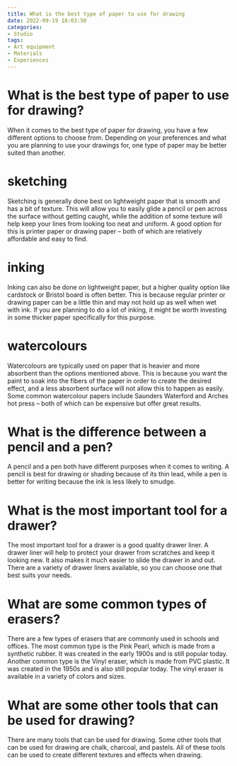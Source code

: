 ```yaml
---
title: What is the best type of paper to use for drawing
date: 2022-09-19 18:03:50
categories:
- Studio
tags:
- Art equipment
- Materials
- Experiences
---
```



#  What is the best type of paper to use for drawing?

When it comes to the best type of paper for drawing, you have a few different options to choose from. Depending on your preferences and what you are planning to use your drawings for, one type of paper may be better suited than another.

# sketching

Sketching is generally done best on lightweight paper that is smooth and has a bit of texture. This will allow you to easily glide a pencil or pen across the surface without getting caught, while the addition of some texture will help keep your lines from looking too neat and uniform. A good option for this is printer paper or drawing paper – both of which are relatively affordable and easy to find.

# inking

Inking can also be done on lightweight paper, but a higher quality option like cardstock or Bristol board is often better. This is because regular printer or drawing paper can be a little thin and may not hold up as well when wet with ink. If you are planning to do a lot of inking, it might be worth investing in some thicker paper specifically for this purpose.

# watercolours

Watercolours are typically used on paper that is heavier and more absorbent than the options mentioned above. This is because you want the paint to soak into the fibers of the paper in order to create the desired effect, and a less absorbent surface will not allow this to happen as easily. Some common watercolour papers include Saunders Waterford and Arches hot press – both of which can be expensive but offer great results.

#  What is the difference between a pencil and a pen?

A pencil and a pen both have different purposes when it comes to writing. A pencil is best for drawing or shading because of its thin lead, while a pen is better for writing because the ink is less likely to smudge.

#  What is the most important tool for a drawer?

The most important tool for a drawer is a good quality drawer liner. A drawer liner will help to protect your drawer from scratches and keep it looking new. It also makes it much easier to slide the drawer in and out. There are a variety of drawer liners available, so you can choose one that best suits your needs.

#  What are some common types of erasers?

There are a few types of erasers that are commonly used in schools and offices. The most common type is the Pink Pearl, which is made from a synthetic rubber. It was created in the early 1900s and is still popular today. Another common type is the Vinyl eraser, which is made from PVC plastic. It was created in the 1950s and is also still popular today. The vinyl eraser is available in a variety of colors and sizes.

#  What are some other tools that can be used for drawing?

There are many tools that can be used for drawing. Some other tools that can be used for drawing are chalk, charcoal, and pastels. All of these tools can be used to create different textures and effects when drawing.
